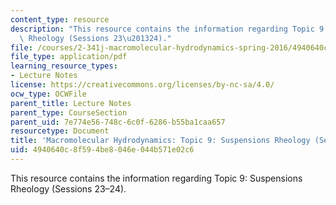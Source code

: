 ```yaml
---
content_type: resource
description: "This resource contains the information regarding Topic 9: Suspensions\
  \ Rheology (Sessions 23\u201324)."
file: /courses/2-341j-macromolecular-hydrodynamics-spring-2016/4940640c8f594be8046e044b571e02c6_MIT2_341JS16_Lec23-slides.pdf
file_type: application/pdf
learning_resource_types:
- Lecture Notes
license: https://creativecommons.org/licenses/by-nc-sa/4.0/
ocw_type: OCWFile
parent_title: Lecture Notes
parent_type: CourseSection
parent_uid: 7e774e56-748c-6c0f-6286-b55ba1caa657
resourcetype: Document
title: 'Macromolecular Hydrodynamics: Topic 9: Suspensions Rheology (Sessions 23-24)'
uid: 4940640c-8f59-4be8-046e-044b571e02c6
---
```

This resource contains the information regarding Topic 9: Suspensions Rheology (Sessions 23–24).